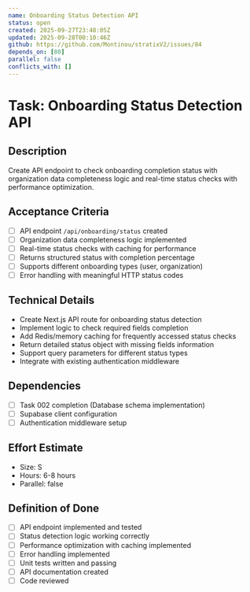 ```yaml
---
name: Onboarding Status Detection API
status: open
created: 2025-09-27T23:48:05Z
updated: 2025-09-28T00:10:46Z
github: https://github.com/Montinou/stratixV2/issues/84
depends_on: [80]
parallel: false
conflicts_with: []
---
```


# Task: Onboarding Status Detection API

## Description
Create API endpoint to check onboarding completion status with organization data completeness logic and real-time status checks with performance optimization.

## Acceptance Criteria
- [ ] API endpoint `/api/onboarding/status` created
- [ ] Organization data completeness logic implemented
- [ ] Real-time status checks with caching for performance
- [ ] Returns structured status with completion percentage
- [ ] Supports different onboarding types (user, organization)
- [ ] Error handling with meaningful HTTP status codes

## Technical Details
- Create Next.js API route for onboarding status detection
- Implement logic to check required fields completion
- Add Redis/memory caching for frequently accessed status checks
- Return detailed status object with missing fields information
- Support query parameters for different status types
- Integrate with existing authentication middleware

## Dependencies
- [ ] Task 002 completion (Database schema implementation)
- [ ] Supabase client configuration
- [ ] Authentication middleware setup

## Effort Estimate
- Size: S
- Hours: 6-8 hours
- Parallel: false

## Definition of Done
- [ ] API endpoint implemented and tested
- [ ] Status detection logic working correctly
- [ ] Performance optimization with caching implemented
- [ ] Error handling implemented
- [ ] Unit tests written and passing
- [ ] API documentation created
- [ ] Code reviewed
